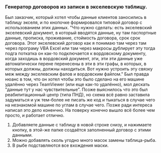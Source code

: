 ### Генератор договоров из записи в экселевскую таблицу.

Был заказчик, который хотел чтобы данные клиентов заносились в таблицу экселя, и по кнопочке формировался типовой договор с использованием этих данных.
"Что нужно сделать: есть экселевский экселевский документ, в который вводятся данные, ну там паспортные данные, прописка, проживание, стоймость договора, срок срок договора. Этот экселевский договор как я понимаю там через там через програму VBA Excel или там через макросы дублирует эту тогда подга поткатка он как-то подключается к вордовскому документу, когда заходишь в вордовский документ, эти, эти эти данные уже автоматически перене перенесены в эти в эти графы, в которых, в которых должны, должны находиться. Вот нужно устроить эту связку меж между экселевским фалов и вордовским файлом."
Был правда нюанс в том, что он хотел чтобы это было сделано на его машине удалённо через TeamViewer (или еще как-то удалённо), мол дескать "данные тут у нас чувствительные". Позже выяснилось что это был реабилитационный центр (типа ПНД), но схема всё равно заставила задуматься и уж тем-более не писать же код и тыкаться в случае чего на незнакомой машине по углам в случае чего.
Позже ради интереса написал это дело коненчно.
На поверку конечно вышло всё более чем просто, и работает отлично.


1. Добавляете данные с таблицу в новой строке снизу, и нажимаете кнопку, в этой-же папке создаётся заполненный договор с этими данными.
2. Можно добавлять сколь угодно много масок замены таблица-рыба.
3. В рыбе подставляются все вхождения маски.